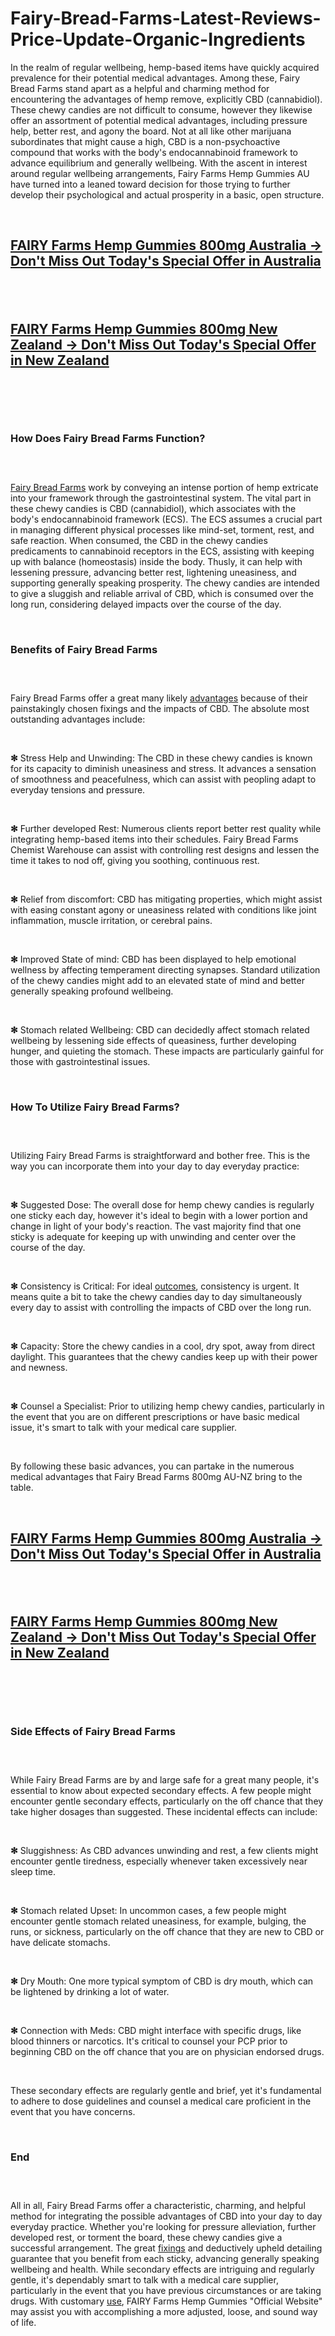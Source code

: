 # Fairy-Bread-Farms-Latest-Reviews-Price-Update-Organic-Ingredients

<p>In the realm of regular wellbeing, hemp-based items have quickly acquired prevalence for their potential medical advantages. Among these, Fairy Bread Farms stand apart as a helpful and charming method for encountering the advantages of hemp remove, explicitly CBD (cannabidiol). These chewy candies are not difficult to consume, however they likewise offer an assortment of potential medical advantages, including pressure help, better rest, and agony the board. Not at all like other marijuana subordinates that might cause a high, CBD is a non-psychoactive compound that works with the body's endocannabinoid framework to advance equilibrium and generally wellbeing. With the ascent in interest around regular wellbeing arrangements, Fairy Farms Hemp Gummies AU have turned into a leaned toward decision for those trying to further develop their psychological and actual prosperity in a basic, open structure.</p>
<p>&nbsp;</p>
<h2><a href="https://au-fairybreadfarms.com/get/fairy-au/"><strong>FAIRY Farms Hemp Gummies 800mg Australia -&gt; Don't Miss Out Today's Special Offer in Australia</strong></a></h2>
<h2>&nbsp;</h2>
<h2><a href="https://au-fairybreadfarms.com/get/fairy-nz/"><strong>FAIRY Farms Hemp Gummies 800mg New Zealand -&gt; Don't Miss Out Today's Special Offer in New Zealand</strong></a></h2>
<p>&nbsp;</p>
<p><a href="https://au-fairybreadfarms.com/get/fairy-au/"><img src="https://storage.penzu.com/g/KDT9cFaWo7gENri7" alt="" /></a></p>
<p>&nbsp;</p>
<h3><strong>How Does Fairy Bread Farms Function?</strong></h3>
<h3>&nbsp;</h3>
<p><a href="https://fairybreadfarms.com.au/">Fairy Bread Farms</a>&nbsp;work by conveying an intense portion of hemp extricate into your framework through the gastrointestinal system. The vital part in these chewy candies is CBD (cannabidiol), which associates with the body's endocannabinoid framework (ECS). The ECS assumes a crucial part in managing different physical processes like mind-set, torment, rest, and safe reaction. When consumed, the CBD in the chewy candies predicaments to cannabinoid receptors in the ECS, assisting with keeping up with balance (homeostasis) inside the body. Thusly, it can help with lessening pressure, advancing better rest, lightening uneasiness, and supporting generally speaking prosperity. The chewy candies are intended to give a sluggish and reliable arrival of CBD, which is consumed over the long run, considering delayed impacts over the course of the day.</p>
<p>&nbsp;</p>
<h3><strong>Benefits of Fairy Bread Farms</strong></h3>
<h3>&nbsp;</h3>
<p>Fairy Bread Farms offer a great many likely&nbsp;<a href="https://au-fairybreadfarms.com/">advantages</a>&nbsp;because of their painstakingly chosen fixings and the impacts of CBD. The absolute most outstanding advantages include:</p>
<p>&nbsp;</p>
<p><strong>✻</strong>&nbsp;Stress Help and Unwinding: The CBD in these chewy candies is known for its capacity to diminish uneasiness and stress. It advances a sensation of smoothness and peacefulness, which can assist with peopling adapt to everyday tensions and pressure.</p>
<p>&nbsp;</p>
<p><strong>✻</strong>&nbsp;Further developed Rest: Numerous clients report better rest quality while integrating hemp-based items into their schedules. Fairy Bread Farms Chemist Warehouse can assist with controlling rest designs and lessen the time it takes to nod off, giving you soothing, continuous rest.</p>
<p>&nbsp;</p>
<p><strong>✻</strong>&nbsp;Relief from discomfort: CBD has mitigating properties, which might assist with easing constant agony or uneasiness related with conditions like joint inflammation, muscle irritation, or cerebral pains.</p>
<p>&nbsp;</p>
<p><strong>✻</strong>&nbsp;Improved State of mind: CBD has been displayed to help emotional wellness by affecting temperament directing synapses. Standard utilization of the chewy candies might add to an elevated state of mind and better generally speaking profound wellbeing.</p>
<p>&nbsp;</p>
<p><strong>✻</strong>&nbsp;Stomach related Wellbeing: CBD can decidedly affect stomach related wellbeing by lessening side effects of queasiness, further developing hunger, and quieting the stomach. These impacts are particularly gainful for those with gastrointestinal issues.</p>
<p>&nbsp;</p>
<h3><strong>How To Utilize Fairy Bread Farms?</strong></h3>
<h3>&nbsp;</h3>
<p>Utilizing Fairy Bread Farms is straightforward and bother free. This is the way you can incorporate them into your day to day everyday practice:</p>
<p>&nbsp;</p>
<p><strong>✻</strong>&nbsp;Suggested Dose: The overall dose for hemp chewy candies is regularly one sticky each day, however it's ideal to begin with a lower portion and change in light of your body's reaction. The vast majority find that one sticky is adequate for keeping up with unwinding and center over the course of the day.</p>
<p>&nbsp;</p>
<p><strong>✻</strong>&nbsp;Consistency is Critical: For ideal&nbsp;<a href="https://foreverhemp.co.nz/fairy-bread-farms/">outcomes</a>, consistency is urgent. It means quite a bit to take the chewy candies day to day simultaneously every day to assist with controlling the impacts of CBD over the long run.</p>
<p>&nbsp;</p>
<p><strong>✻</strong>&nbsp;Capacity: Store the chewy candies in a cool, dry spot, away from direct daylight. This guarantees that the chewy candies keep up with their power and newness.</p>
<p>&nbsp;</p>
<p><strong>✻</strong>&nbsp;Counsel a Specialist: Prior to utilizing hemp chewy candies, particularly in the event that you are on different prescriptions or have basic medical issue, it's smart to talk with your medical care supplier.</p>
<p>&nbsp;</p>
<p>By following these basic advances, you can partake in the numerous medical advantages that Fairy Bread Farms 800mg AU-NZ bring to the table.</p>
<p>&nbsp;</p>
<h2><a href="https://au-fairybreadfarms.com/get/fairy-au/"><strong>FAIRY Farms Hemp Gummies 800mg Australia -&gt; Don't Miss Out Today's Special Offer in Australia</strong></a></h2>
<h2>&nbsp;</h2>
<h2><a href="https://au-fairybreadfarms.com/get/fairy-nz/"><strong>FAIRY Farms Hemp Gummies 800mg New Zealand -&gt; Don't Miss Out Today's Special Offer in New Zealand</strong></a></h2>
<p>&nbsp;</p>
<p><a href="https://au-fairybreadfarms.com/get/fairy-au/"><img src="https://storage.penzu.com/g/ynYaJ7Le2jMvomtv" alt="" /></a></p>
<p>&nbsp;</p>
<h3><strong>Side Effects of Fairy Bread Farms</strong></h3>
<h3>&nbsp;</h3>
<p>While Fairy Bread Farms are by and large safe for a great many people, it's essential to know about expected secondary effects. A few people might encounter gentle secondary effects, particularly on the off chance that they take higher dosages than suggested. These incidental effects can include:</p>
<p>&nbsp;</p>
<p><strong>✻</strong>&nbsp;Sluggishness: As CBD advances unwinding and rest, a few clients might encounter gentle tiredness, especially whenever taken excessively near sleep time.</p>
<p>&nbsp;</p>
<p><strong>✻</strong>&nbsp;Stomach related Upset: In uncommon cases, a few people might encounter gentle stomach related uneasiness, for example, bulging, the runs, or sickness, particularly on the off chance that they are new to CBD or have delicate stomachs.</p>
<p>&nbsp;</p>
<p><strong>✻</strong>&nbsp;Dry Mouth: One more typical symptom of CBD is dry mouth, which can be lightened by drinking a lot of water.</p>
<p>&nbsp;</p>
<p><strong>✻</strong>&nbsp;Connection with Meds: CBD might interface with specific drugs, like blood thinners or narcotics. It's critical to counsel your PCP prior to beginning CBD on the off chance that you are on physician endorsed drugs.</p>
<p>&nbsp;</p>
<p>These secondary effects are regularly gentle and brief, yet it's fundamental to adhere to dose guidelines and counsel a medical care proficient in the event that you have concerns.</p>
<p>&nbsp;</p>
<h3><strong>End</strong></h3>
<h3>&nbsp;</h3>
<p>All in all, Fairy Bread Farms offer a characteristic, charming, and helpful method for integrating the possible advantages of CBD into your day to day everyday practice. Whether you're looking for pressure alleviation, further developed rest, or torment the board, these chewy candies give a successful arrangement. The great&nbsp;<a href="https://fairybreadfarms.com.au/natures-remedy-fungi-remover/">fixings</a>&nbsp;and deductively upheld detailing guarantee that you benefit from each sticky, advancing generally speaking wellbeing and health. While secondary effects are intriguing and regularly gentle, it's dependably smart to talk with a medical care supplier, particularly in the event that you have previous circumstances or are taking drugs. With customary&nbsp;<a href="https://fairybreadfarms.com.au/neuropure/">use</a>, FAIRY Farms Hemp Gummies "Official Website" may assist you with accomplishing a more adjusted, loose, and sound way of life.</p>

